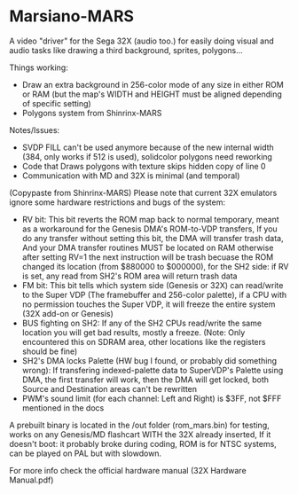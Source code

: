 # Marsiano-MARS
A video "driver" for the Sega 32X (audio too.) for easily doing visual and audio tasks like drawing a third background, sprites, polygons...

Things working:
- Draw an extra background in 256-color mode of any size in either ROM or RAM (but the map's WIDTH and HEIGHT must be aligned depending of specific setting)
- Polygons system from Shinrinx-MARS

Notes/Issues:
- SVDP FILL can't be used anymore because of the new internal width (384, only works if 512 is used), solidcolor polygons need reworking
- Code that Draws polygons with texture skips hidden copy of line 0
- Communication with MD and 32X is minimal (and temporal)

(Copypaste from Shinrinx-MARS)
Please note that current 32X emulators ignore some hardware restrictions and bugs of the system:
- RV bit: This bit reverts the ROM map back to normal temporary, meant as a workaround for the Genesis DMA's ROM-to-VDP transfers, If you do any transfer without setting this bit, the DMA will transfer trash data, And your DMA transfer routines MUST be located on RAM otherwise after setting RV=1 the next instruction will be trash becuase the ROM changed its location (from $880000 to $000000), for the SH2 side: if RV is set, any read from SH2's ROM area will return trash data
- FM bit: This bit tells which system side (Genesis or 32X) can read/write to the Super VDP (The framebuffer and 256-color palette), if a CPU with no permission touches the Super VDP, it will freeze the entire system (32X add-on or Genesis)
- BUS fighting on SH2: If any of the SH2 CPUs read/write the same location you will get bad results, mostly a freeze. (Note: Only encountered this on SDRAM area, other locations like the registers should be fine)
- SH2's DMA locks Palette (HW bug I found, or probably did something wrong): If transfering indexed-palette data to SuperVDP's Palette using DMA, the first transfer will work, then the DMA will get locked, both Source and Destination areas can't be rewritten
- PWM's sound limit (for each channel: Left and Right) is $3FF, not $FFF mentioned in the docs

A prebuilt binary is located in the /out folder (rom_mars.bin) for testing, works on any Genesis/MD flashcart WITH the 32X already inserted, If it doesn't boot: it probably broke during coding, ROM is for NTSC systems, can be played on PAL but with slowdown.

For more info check the official hardware manual (32X Hardware Manual.pdf)
